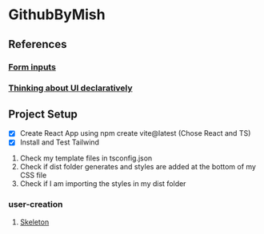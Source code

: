 # GithubByMish

## References

### [Form inputs](https://beta.reactjs.org/learn/state-a-components-memory#recap)
### [Thinking about UI declaratively](https://beta.reactjs.org/learn/reacting-to-input-with-state#thinking-about-ui-declaratively)

## Project Setup

- [x] Create React App using npm create vite@latest (Chose React and TS)
- [x] Install and Test Tailwind
1. Check my template files in tsconfig.json
2. Check if dist folder generates and styles are added at the bottom of my CSS file
3. Check if I am importing the styles in my dist folder

### user-creation

1. [Skeleton](https://skeletonreact.com/)
